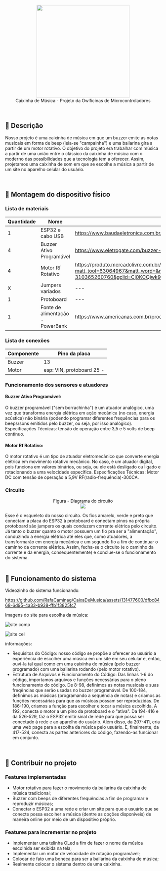 <p align="center">
  <img src="https://media.elektor.com/media/catalog/product/cache/9cc822bfc6a57f9729d464b8b5e0e0df/j/o/joy-it-nodemcu-esp32-development-board_front.png" width="300" /><br/>
Caixinha de Música - Projeto da Owlficinas de Microcontroladores <br/>
</p>

<br/>

## :pushpin: Descrição

Nosso projeto é uma caixinha de música em que um buzzer emite as notas musicais em forma de beep (leia-se "campainha") e uma bailarina gira a partir de um motor rotativo. O objetivo do projeto era trabalhar com música a partir de uma união entre o clássico da caixinha de música com o moderno das possibilidades que a tecnologia tem a oferecer. Assim, projetamos uma caixinha de som em que se escolhe a música a partir de um site no aparelho celular do usuário.


<br/>

## :robot: Montagem do dispositivo físico

### Lista de materiais

| Quantidade | Nome | Link para referência |
| --- | --- | --- |
| 1 | ESP32 e cabo USB | https://www.baudaeletronica.com.br/placa-doit-esp32-bluetooth-e-wifi.html |
| 4 | Buzzer Ativo Programável | https://www.eletrogate.com/buzzer-ativo-5v?utm_source=Site&utm_medium=GoogleMerchant&utm_campaign=GoogleMerchant&gad=1&gclid=Cj0KCQjwk96lBhDHARIsAEKO4xauBy1Zdvprys4j1ThOaqRjedv45X4-ec5x3n0ZeytOvHP0reTzkQkaAu_0EALw_wcB |
| 4 | Motor Rf Rotativo | https://produto.mercadolivre.com.br/MLB-3379691027-motor-rf-300-para-robotica-dvd-playstation-59v-6600rpm-_JM?matt_tool=63064967&matt_word=&matt_source=google&matt_campaign_id=14303413826&matt_ad_group_id=133431076203&matt_match_type=&matt_network=g&matt_device=c&matt_creative=584156655540&matt_keyword=&matt_ad_position=&matt_ad_type=pla&matt_merchant_id=5069482700&matt_product_id=MLB3379691027&matt_product_partition_id=310365260760&matt_target_id=pla-310365260760&gclid=Cj0KCQjwk96lBhDHARIsAEKO4 |
| X | Jumpers variados | --- |
| 1 | Protoboard | --- |
| 1 | Fonte de alimentação - PowerBank | https://www.americanas.com.br/produto/2706391331 |

### Lista de conexões

| Componente | Pino da placa |
| --- | --- |
| Buzzer | 13 |
| Motor | esp: VIN, protoboard 25 - |


### Funcionamento dos sensores e atuadores

#### Buzzer Ativo Programável:

O buzzer programável ("sem borrachinha") é um atuador analógico, uma vez que transforma energia elétrica em ação mecânica (no caso, energia acústica) não binária (podendo programar diferentes frequências para os beeps/sons emitidos pelo buzzer, ou seja, por isso analógico).
Especificações Técnicas: tensão de operação entre 3,5 e 5 volts de beep contínuo.


#### Motor Rf Rotativo:

O motor rotativo é um tipo de atuador eletromecânico que converte energia elétrica em movimento rotativo mecânico. No caso, é um atuador digital, pois funciona em valores binários, ou seja, ou ele está desligado ou ligado e rotacionando a uma velocidade específica.
Especificações Técnicas: Motor DC com tensão de operação a 5,9V RF(radio-frequência)-300CA.


### Circuito

<p align="center">
Figura - Diagrama do circuito<br/>
  <img src= "https://cdn.discordapp.com/attachments/1131229981071134811/1131409755127173160/IMG-20230719-WA0034.jpg" /><br/>
</p>
Esse é o esqueleto do nosso circuito. Os fios amarelo, verde e preto que conectam a placa do ESP32 à protoboard e conectam pinos na própria protoboard são jumpers os quais conduzem corrente elétrica pelo circuito. Já tanto o buzzer quanto o motor possuem um fio pra ser a "alimentação", conduzindo a energia elétrica até eles que, como atuadores, a transformarão em energia mecânica e um segundo fio a fim de continuar o caminho da corrente elétrica. Assim, fecha-se o circuito (e o caminho da corrente e da energia, consequentemente) e conclue-se o funcionamento do sistema.
<br/>

<br/>

## :electric_plug: Funcionamento do sistema

Videozinho do sistema funcionando:



https://github.com/RafaCaminag/CaixaDeMusica/assets/131477600/dfbc8468-6d95-4a33-b938-ffb1f3825fc7



Imagens do site para escolha da música:



![site comp](https://github.com/RafaCaminag/CaixaDeMusica/assets/131477600/daaa6aca-940e-4aa5-be7a-78b3ddd2d81e)




![site cel](https://github.com/RafaCaminag/CaixaDeMusica/assets/131477600/cc7a8f9a-ca04-414b-903e-1eeae685c039)




informações:
- Requisitos do Código: nosso código se propõe a oferecer ao usuário a experiência de escolher uma música em um site em seu celular e, então, ouvi-la tal qual como em uma caixinha de música (pelo buzzer programado) com uma bailarina rodando (pelo motor rotativo). 
- Estrutura de Arquivos e Funcionamento do Código: Das linhas 1-6 do código, importamos arquivos e funções necessárias para o pleno funcionamento do código. De 8-98, definimos as notas musicais e suas freqências que serão usadas no buzzer programável. De 100-184, definimos as músicas (programando a sequência de notas) e criamos as funções necessárias para que as músicas possam ser reproduzidas. De 186-190, criamos a função para escolher e tocar a música escolhida. A 192, conecta o motor a um pino da protoboard e o "ativa". Da 194-416 e da 526-529, faz o ESP32 emitir sinal de rede para que possa ser conectado à rede e ao aparelho do usuário. Além disso, da 207-411, cria uma web page para a escolha da música pelo usuário. E, finalmente, da 417-524, conecta as partes anteriores do código, fazendo-as funcionar em conjunto.


<br/>

## :busts_in_silhouette: Contribuir no projeto

### Features implementadas

- Motor rotativo para fazer o movimento da bailarina da caixinha de música tradicional;
- Buzzer com beeps de diferentes frequências a fim de programar e reproduzir músicas;
- Conectar o ESP32 a uma rede e criar um site para que o usuário que se conecte possa escolher a música (dentre as opções disponíveis) de maneira online por meio de um dispositivo próprio.


### Features para incrementar no projeto

- Implementar uma telinha OLed a fim de fazer o nome da música escolhida ser exibida na tela;
- Implementar um motor de velocidade de rotação programável;
- Colocar de fato uma boneca para ser a bailarina da caixinha de música;
- Realmente colocar o sistema dentro de uma caixinha.


